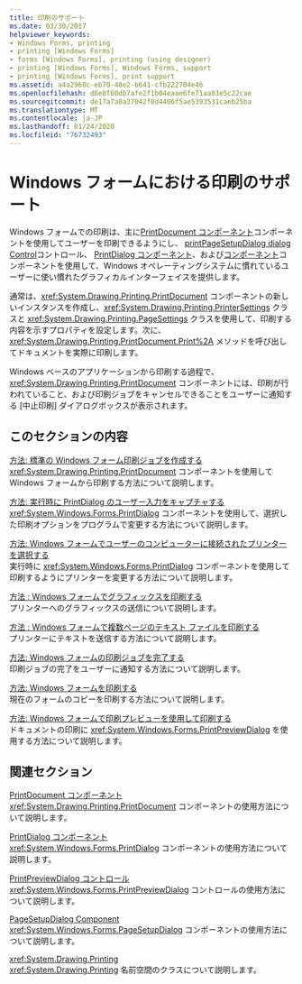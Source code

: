 ```yaml
---
title: 印刷のサポート
ms.date: 03/30/2017
helpviewer_keywords:
- Windows Forms, printing
- printing [Windows Forms]
- forms [Windows Forms], printing (using designer)
- printing [Windows Forms], Windows Forms, support
- printing [Windows Forms], print support
ms.assetid: a4a2960c-eb70-48e2-b641-cfb222704e46
ms.openlocfilehash: d6e8f60db7afe2f1b04eaae6fe71aa93e5c22cae
ms.sourcegitcommit: de17a7a0a37042f0d4406f5ae5393531caeb25ba
ms.translationtype: MT
ms.contentlocale: ja-JP
ms.lasthandoff: 01/24/2020
ms.locfileid: "76732493"
---
```

# <a name="windows-forms-print-support"></a>Windows フォームにおける印刷のサポート
Windows フォームでの印刷は、主に[PrintDocument コンポーネント](../controls/printdocument-component-windows-forms.md)コンポーネントを使用してユーザーを印刷できるようにし、 [printPageSetupDialog dialog Control](../controls/printpreviewdialog-control-windows-forms.md)コントロール、 [PrintDialog コンポーネント](../controls/printdialog-component-windows-forms.md)、および[コンポーネント](../controls/pagesetupdialog-component-windows-forms.md)コンポーネントを使用して、Windows オペレーティングシステムに慣れているユーザーに使い慣れたグラフィカルインターフェイスを提供します。  
  
 通常は、<xref:System.Drawing.Printing.PrintDocument> コンポーネントの新しいインスタンスを作成し、<xref:System.Drawing.Printing.PrinterSettings> クラスと <xref:System.Drawing.Printing.PageSettings> クラスを使用して、印刷する内容を示すプロパティを設定します。次に、<xref:System.Drawing.Printing.PrintDocument.Print%2A> メソッドを呼び出してドキュメントを実際に印刷します。  
  
 Windows ベースのアプリケーションから印刷する過程で、<xref:System.Drawing.Printing.PrintDocument> コンポーネントには、印刷が行われていること、および印刷ジョブをキャンセルできることをユーザーに通知する [中止印刷] ダイアログボックスが表示されます。  
  
## <a name="in-this-section"></a>このセクションの内容  
 [方法: 標準の Windows フォーム印刷ジョブを作成する](how-to-create-standard-windows-forms-print-jobs.md)  
 <xref:System.Drawing.Printing.PrintDocument> コンポーネントを使用して Windows フォームから印刷する方法について説明します。  
  
 [方法: 実行時に PrintDialog のユーザー入力をキャプチャする](how-to-capture-user-input-from-a-printdialog-at-run-time.md)  
 <xref:System.Windows.Forms.PrintDialog> コンポーネントを使用して、選択した印刷オプションをプログラムで変更する方法について説明します。  
  
 [方法: Windows フォームでユーザーのコンピューターに接続されたプリンターを選択する](how-to-choose-the-printers-attached-to-user-computer-in-windows-forms.md)  
 実行時に <xref:System.Windows.Forms.PrintDialog> コンポーネントを使用して印刷するようにプリンターを変更する方法について説明します。  
  
 [方法 : Windows フォームでグラフィックスを印刷する](how-to-print-graphics-in-windows-forms.md)  
 プリンターへのグラフィックスの送信について説明します。  
  
 [方法 : Windows フォームで複数ページのテキスト ファイルを印刷する](how-to-print-a-multi-page-text-file-in-windows-forms.md)  
 プリンターにテキストを送信する方法について説明します。  
  
 [方法: Windows フォームの印刷ジョブを完了する](how-to-complete-windows-forms-print-jobs.md)  
 印刷ジョブの完了をユーザーに通知する方法について説明します。  
  
 [方法: Windows フォームを印刷する](how-to-print-a-windows-form.md)  
 現在のフォームのコピーを印刷する方法について説明します。  
  
 [方法: Windows フォームで印刷プレビューを使用して印刷する](how-to-print-in-windows-forms-using-print-preview.md)  
 ドキュメントの印刷に <xref:System.Windows.Forms.PrintPreviewDialog> を使用する方法について説明します。  
  
## <a name="related-sections"></a>関連セクション  
 [PrintDocument コンポーネント](../controls/printdocument-component-windows-forms.md)  
 <xref:System.Drawing.Printing.PrintDocument> コンポーネントの使用方法について説明します。  
  
 [PrintDialog コンポーネント](../controls/printdialog-component-windows-forms.md)  
 <xref:System.Windows.Forms.PrintDialog> コンポーネントの使用方法について説明します。  
  
 [PrintPreviewDialog コントロール](../controls/printpreviewdialog-control-windows-forms.md)  
 <xref:System.Windows.Forms.PrintPreviewDialog> コントロールの使用方法について説明します。  
  
 [PageSetupDialog Component](../controls/pagesetupdialog-component-windows-forms.md)  
 <xref:System.Windows.Forms.PageSetupDialog> コンポーネントの使用方法について説明します。  
  
 <xref:System.Drawing.Printing>  
 <xref:System.Drawing.Printing> 名前空間のクラスについて説明します。
